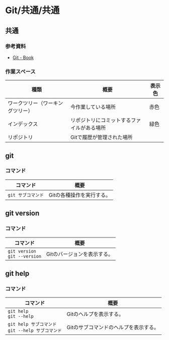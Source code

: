 # Git/共通/共通

## 共通

### 参考資料

- [Git - Book](https://git-scm.com/book/ja/v2)

### 作業スペース

| 種類                             | 概要                                       | 表示色 |
| -------------------------------- | ------------------------------------------ | ------ |
| ワークツリー（ワーキングツリー） | 今作業している場所                         | 赤色   |
| インデックス                     | リポジトリにコミットするファイルがある場所 | 緑色   |
| リポジトリ                       | Gitで履歴が管理された場所                  |        |

## git

### コマンド

| コマンド           | 概要                      |
| ------------------ | ------------------------- |
| `git サブコマンド` | Gitの各種操作を実行する。 |

## git version

### コマンド

| コマンド                           | 概要                        |
| ---------------------------------- | --------------------------- |
| `git version`<br />`git --version` | Gitのバージョンを表示する。 |

## git help

### コマンド

| コマンド                                               | 概要                                  |
| ------------------------------------------------------ | ------------------------------------- |
| `git help`<br />`git --help`                           | Gitのヘルプを表示する。               |
| `git help サブコマンド`<br />`git --help サブコマンド` | Gitのサブコマンドのヘルプを表示する。 |
